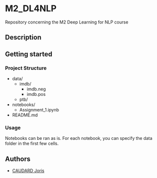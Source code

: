 # M2_DL4NLP

Repository concerning the M2 Deep Learning for NLP course

## Description

## Getting started

### Project Structure

- data/
    - imdb/
        - imdb.neg
        - imdb.pos
    - ptb/
- notebooks/
    - Assignment_1.ipynb
- README.md

### Usage

Notebooks can be ran as is. For each notebook, you can specify the data folder in the first few cells.

## Authors

* [CAUDARD Joris](https://github.com/JorisCaudard)